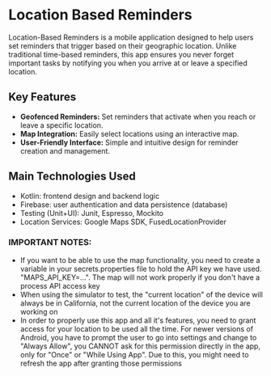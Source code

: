 # Location Based Reminders
Location-Based Reminders is a mobile application designed to help users set reminders that trigger 
based on their geographic location. Unlike traditional time-based reminders, this app ensures you 
never forget important tasks by notifying you when you arrive at or leave a specified location.

## Key Features
- **Geofenced Reminders:** Set reminders that activate when you reach or leave a specific location.
- **Map Integration:** Easily select locations using an interactive map.
- **User-Friendly Interface:** Simple and intuitive design for reminder creation and management.

## Main Technologies Used
- Kotlin: frontend design and backend logic
- Firebase: user authentication and data persistence (database)
- Testing (Unit+UI): Junit, Espresso, Mockito
- Location Services: Google Maps SDK, FusedLocationProvider




### IMPORTANT NOTES:
- If you want to be able to use the map functionality, you need to create a variable in your 
secrets.properties file to hold the API key we have used. "MAPS_API_KEY=...". The map will not
work properly if you don't have a process API access key
- When using the simulator to test, the "current location" of the device will always be in 
California, not the current location of the device you are working on
- In order to properly use this app and all it's features, you need to grant access for your location
to be used all the time. For newer versions of Android, you have to prompt the user to go into settings
and change to "Always Allow", you CANNOT ask for this permission directly in the app, only for "Once"
or "While Using App". Due to this, you might need to refresh the app after granting those permissions